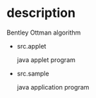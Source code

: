 # description

Bentley Ottman algorithm

* src.applet

	java applet program

* src.sample
	
	java application program